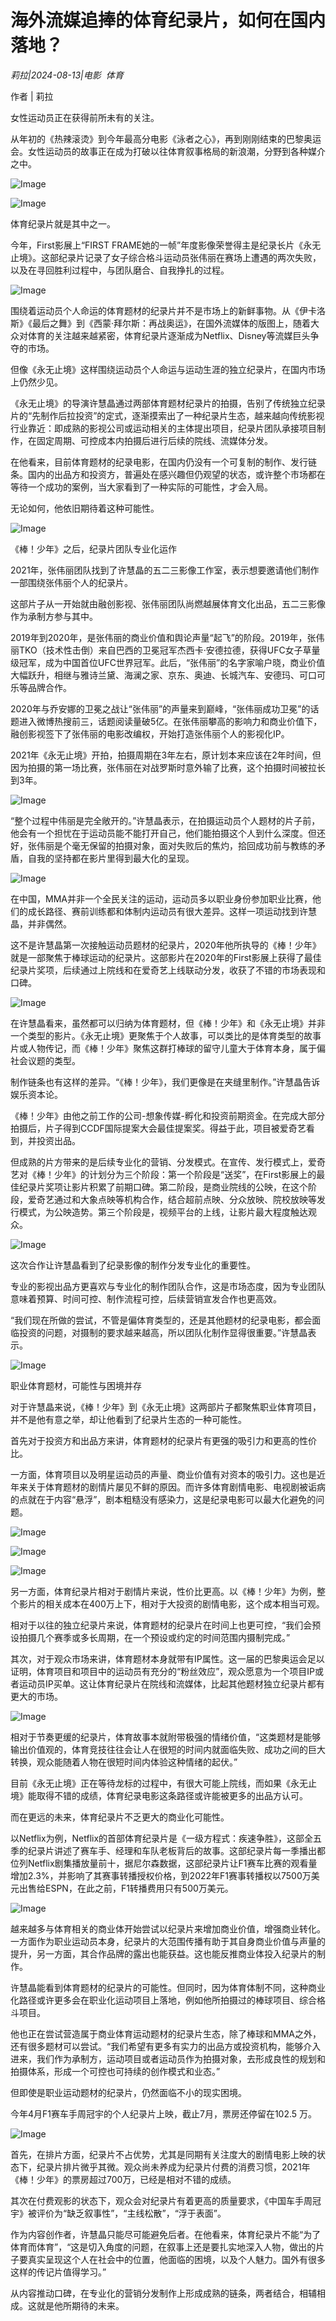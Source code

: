 # 海外流媒追捧的体育纪录片，如何在国内落地？

*莉拉|2024-08-13|电影 
                                                体育*

作者 | 莉拉

女性运动员正在获得前所未有的关注。

从年初的《热辣滚烫》到今年最高分电影《泳者之心》，再到刚刚结束的巴黎奥运会。女性运动员的故事正在成为打破以往体育叙事格局的新浪潮，分野到各种媒介之中。

![Image](https://q2.itc.cn/images01/20240813/13e10be4620b4d0dad1827e245261f31.jpeg)

![Image](https://q8.itc.cn/images01/20240813/0c08c92023284934916d23fab6fed739.jpeg)

体育纪录片就是其中之一。

今年，First影展上“FIRST FRAME她的一帧”年度影像荣誉得主是纪录长片《永无止境》。这部纪录片记录了女子综合格斗运动员张伟丽在赛场上遭遇的两次失败，以及在寻回胜利过程中，与团队磨合、自我挣扎的过程。

![Image](https://q2.itc.cn/images01/20240813/0ce542f084d0467d8d91ae43fa12d133.jpeg)

围绕着运动员个人命运的体育题材的纪录片并不是市场上的新鲜事物。从《伊卡洛斯》《最后之舞》到《西蒙·拜尔斯：再战奥运》，在国外流媒体的版图上，随着大众对体育的关注越来越紧密，体育纪录片逐渐成为Netflix、Disney等流媒巨头争夺的市场。

但像《永无止境》这样围绕运动员个人命运与运动生涯的独立纪录片，在国内市场上仍然少见。

《永无止境》的导演许慧晶通过两部体育题材纪录片的拍摄，告别了传统独立纪录片的“先制作后拉投资”的定式，逐渐摸索出了一种纪录片生态，越来越向传统影视行业靠近：即成熟的影视公司或运动相关的主体提出项目，纪录片团队承接项目制作，在固定周期、可控成本内拍摄后进行后续的院线、流媒体分发。

在他看来，目前体育题材的纪录电影，在国内仍没有一个可复制的制作、发行链条。国内的出品方和投资方，普遍处在感兴趣但仍观望的状态，或许整个市场都在等待一个成功的案例，当大家看到了一种实际的可能性，才会入局。

无论如何，他依旧期待着这种可能性。

![Image](https://q4.itc.cn/images01/20240813/3a9f143a7e1d4947b03aad7f1c23c2f5.png)

《棒！少年》之后，纪录片团队专业化运作

2021年，张伟丽团队找到了许慧晶的五二三影像工作室，表示想要邀请他们制作一部围绕张伟丽个人的纪录片。

这部片子从一开始就由融创影视、张伟丽团队尚燃越展体育文化出品，五二三影像作为承制方参与其中。

2019年到2020年，是张伟丽的商业价值和舆论声量“起飞”的阶段。2019年，张伟丽TKO（技术性击倒）来自巴西的卫冕冠军杰西卡·安德拉德，获得UFC女子草量级冠军，成为中国首位UFC世界冠军。此后，“张伟丽”的名字家喻户晓，商业价值大幅跃升，相继与雅诗兰黛、海澜之家、京东、奥迪、长城汽车、安德玛、可口可乐等品牌合作。

2020年与乔安娜的卫冕之战让“张伟丽”的声量来到巅峰，“张伟丽成功卫冕”的话题进入微博热搜前三，话题阅读量破5亿。在张伟丽攀高的影响力和商业价值下，融创影视签下了张伟丽的电影改编权，开始打造张伟丽个人的影视化IP。

2021年《永无止境》开拍，拍摄周期在3年左右，原计划本来应该在2年时间，但因为拍摄的第一场比赛，张伟丽在对战罗斯时意外输了比赛，这个拍摄时间被拉长到3年。

![Image](https://q6.itc.cn/images01/20240813/22bebce4adc24c9086b13412e7d19461.png)

“整个过程中伟丽是完全敞开的。”许慧晶表示，在拍摄运动员个人题材的片子前，他会有一个担忧在于运动员能不能打开自己，他们能拍摄这个人到什么深度。但还好，张伟丽是个毫无保留的拍摄对象，面对失败后的焦灼，拾回成功前与教练的矛盾，自我的坚持都在影片里得到最大化的呈现。

![Image](https://q9.itc.cn/images01/20240813/0991983083c346f5b696fbb7ccf62752.png)

在中国，MMA并非一个全民关注的运动，运动员多以职业身份参加职业比赛，他们的成长路径、赛前训练都和体制内运动员有很大差异。这样一项运动找到许慧晶，并非偶然。

这不是许慧晶第一次接触运动员题材的纪录片，2020年他所执导的《棒！少年》就是一部聚焦于棒球运动的纪录片。这部影片在2020年的First影展上获得了最佳纪录片奖项，后续通过上院线和在爱奇艺上线联动分发，收获了不错的市场表现和口碑。

![Image](https://q8.itc.cn/images01/20240813/3890f202b8954695a46d31038786d2d8.jpeg)

在许慧晶看来，虽然都可以归纳为体育题材，但《棒！少年》和《永无止境》并非一个类型的影片。《永无止境》更聚焦于个人故事，可以类比的是体育类型的故事片或人物传记，而《棒！少年》聚焦这群打棒球的留守儿童大于体育本身，属于偏社会议题的类型。

制作链条也有这样的差异。“《棒！少年》，我们更像是在夹缝里制作。”许慧晶告诉娱乐资本论。

《棒！少年》由他之前工作的公司-想象传媒-孵化和投资前期资金。在完成大部分拍摄后，片子得到CCDF国际提案大会最佳提案奖。得益于此，项目被爱奇艺看到，并投资出品。

但成熟的片方带来的是后续专业化的营销、分发模式。在宣传、发行模式上，爱奇艺对《棒！少年》的计划分为三个阶段：第一个阶段是“送奖”，在First影展上的最佳纪录片奖项让影片积累了前期口碑。第二阶段，是商业院线的公映，在这个阶段，爱奇艺通过和大象点映等机构合作，结合超前点映、分众放映、院校放映等发行模式，为公映造势。第三个阶段是，视频平台的上线，让影片最大程度触达观众。

![Image](https://q0.itc.cn/images01/20240813/d766d399f0674d1fa9c4040095a583ef.jpeg)

这次合作让许慧晶看到了纪录影像的制作分发专业化的重要性。

专业的影视出品方更喜欢与专业化的制作团队合作，这是市场态度，因为专业团队意味着预算、时间可控、制作流程可控，后续营销宣发合作也更高效。

“我们现在所做的尝试，不管是偏体育类型的，还是其他题材的纪录电影，都会面临投资的问题，对摄制的要求越来越高，所以团队化制作显得很重要。”许慧晶表示。

![Image](https://q9.itc.cn/images01/20240813/0ed410d3e092495c9deb92e6a843c4a2.png)

职业体育题材，可能性与困境并存

对于许慧晶来说，《棒！少年》到《永无止境》这两部片子都聚焦职业体育项目，并不是他有意之举，却让他看到了纪录片生态的一种可能性。

首先对于投资方和出品方来讲，体育题材的纪录片有更强的吸引力和更高的性价比。

一方面，体育项目以及明星运动员的声量、商业价值有对资本的吸引力。这也是近年来关于体育题材的剧情片屡见不鲜的原因。而许多体育剧情电影、电视剧被诟病的点就在于内容“悬浮”，剧本粗糙没有感染力，这是纪录电影可以最大化避免的问题。

![Image](https://q3.itc.cn/images01/20240813/5e843547c29e402283511854f4072299.jpeg)

![Image](https://q5.itc.cn/images01/20240813/e860e1f50b6a4264b39af7abe0955e19.jpeg)

![Image](https://q4.itc.cn/images01/20240813/e7e48619e62b47dabeee92a8eb5dec36.jpeg)

另一方面，体育纪录片相对于剧情片来说，性价比更高。以《棒！少年》为例，整个影片的相关成本在400万上下，相对于大投资的剧情电影，这个成本相当可观。

相对于以往的独立纪录片来说，体育题材的纪录片在时间上也更可控，“我们会预设拍摄几个赛季或多长周期，在一个预设或约定的时间范围内摄制完成。”

其次，对于观众市场来讲，体育题材本身就带有IP属性。这一届的巴黎奥运会足以证明，体育项目和项目中的运动员有充分的“粉丝效应”，观众愿意为一个项目IP或者运动员IP买单。这让体育纪录片在院线和流媒体，比起其他题材独立纪录片都有更大的市场。

![Image](https://q8.itc.cn/images01/20240813/c22c0823a34c44f79a44cd87eeda6502.jpeg)

相对于节奏更缓的纪录片，体育故事本就附带极强的情绪价值，“这类题材是能够输出价值观的，体育竞技往往会让人在很短的时间内就面临失败、成功之间的巨大转换，观众能随着人物在很短时间内体验这种情绪的起伏。”

目前《永无止境》正在等待龙标的过程中，有很大可能上院线，而如果《永无止境》能取得不错的成绩，体育纪录电影这条路径或许能被更多的出品方认可。

而在更远的未来，体育纪录片不乏更大的商业化可能性。

以Netflix为例，Netflix的首部体育纪录片是《一级方程式：疾速争胜》，这部全五季的纪录片讲述了赛车手、经理和车队老板背后的故事。这部纪录片每一季播出都位列Netflix剧集播放量前十，据尼尔森数据，这部纪录片让F1赛车比赛的观看量增加2.3%，并影响了其赛事转播授权价格，到2022年F1赛事转播权以7500万美元出售给ESPN，在此之前，F1转播费用只有500万美元。

![Image](https://q3.itc.cn/images01/20240813/73445f234e294ede91dce042de92cda3.jpeg)

越来越多与体育相关的商业体开始尝试以纪录片来增加商业价值，增强商业转化。一方面作为职业运动员本身，纪录片的大范围传播有助于其自身商业价值与声量的提升，另一方面，其合作品牌的露出也能获益。这也能反推商业体投入纪录片的制作。

许慧晶能看到体育题材的纪录片的可能性。但同时，因为体育体制不同，这种商业化路径或许更多会在职业化运动项目上落地，例如他所拍摄过的棒球项目、综合格斗项目。

他也正在尝试营造属于商业体育运动题材的纪录片生态，除了棒球和MMA之外，还有很多题材可以尝试。“我们希望有更多有实力的出品方或投资机构，能够介入进来，我们作为承制方，运动项目或者运动员作为拍摄对象，去形成良性的规划和拍摄体系，形成一个可控也可持续的创作模式和业态。”

但即使是职业运动题材的纪录片，仍然面临不小的现实困境。

今年4月F1赛车手周冠宇的个人纪录片上映，截止7月，票房还停留在102.5 万。

![Image](https://q9.itc.cn/images01/20240813/91b0227acc334f1bbace3fb32f572235.jpeg)

首先，在排片方面，纪录片不占优势，尤其是同期有关注度大的剧情电影上映的状态下，纪录片排片微乎其微。观众尚未养成为纪录片付费的消费习惯，2021年《棒！少年》的票房超过700万，已经是相对不错的成绩。

其次在付费观影的状态下，观众会对纪录片有着更高的质量要求，《中国车手周冠宇》被评价为“缺乏叙事性”，“主线松散”，“浮于表面”。

作为内容创作者，许慧晶只能尽可能避免后者。在他看来，体育纪录片不能“为了体育而体育”，“这是切入角度的问题，在叙事上还是要扎实地深入人物，做出的片子要真实呈现这个人在社会中的位置，他面临的困境，以及个人魅力。国外有很多这样的传记片值得学习。”

从内容推动口碑，在专业化的营销分发制作上形成成熟的链条，两者结合，相辅相成。这就是他所期待的未来。

